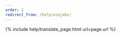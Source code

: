```yaml
---
order: 2
redirect_from: /help/usajobs/
---
```


{% include help/translate_page.html url=page.url %}
